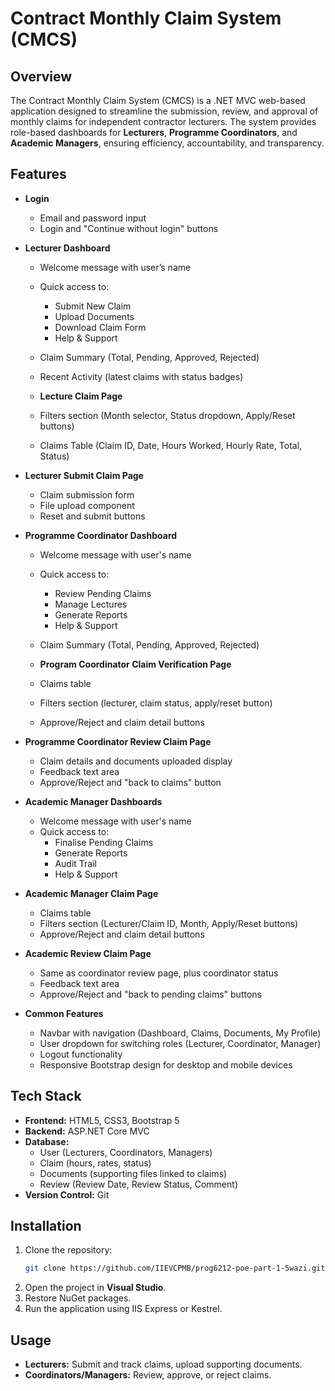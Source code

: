 # Contract Monthly Claim System (CMCS)

## Overview
The Contract Monthly Claim System (CMCS) is a .NET MVC web-based application designed to streamline the submission, review, and approval of monthly claims for independent contractor lecturers. 
The system provides role-based dashboards for **Lecturers**, **Programme Coordinators**, and **Academic Managers**, ensuring efficiency, accountability, and transparency.

## Features
- **Login**
  - Email and password input
  - Login and "Continue without login" buttons
  
- **Lecturer Dashboard**
  - Welcome message with user’s name
  - Quick access to:
    - Submit New Claim
    - Upload Documents
    - Download Claim Form
    - Help & Support
  - Claim Summary (Total, Pending, Approved, Rejected)
  - Recent Activity (latest claims with status badges)

  - **Lecture Claim Page**
  - Filters section (Month selector, Status dropdown, Apply/Reset buttons)
  - Claims Table (Claim ID, Date, Hours Worked, Hourly Rate, Total, Status)

- **Lecturer Submit Claim Page**
  - Claim submission form 
  - File upload component
  - Reset and submit buttons

- **Programme Coordinator Dashboard**
  - Welcome message with user's name
  - Quick access to:
    - Review Pending Claims
    - Manage Lectures
    - Generate Reports
    - Help & Support
  - Claim Summary (Total, Pending, Approved, Rejected)

  - **Program Coordinator Claim Verification Page**
  - Claims table
  - Filters section (lecturer, claim status, apply/reset button)
  - Approve/Reject and claim detail buttons

- **Programme Coordinator Review Claim Page**
  - Claim details and documents uploaded display
  - Feedback text area
  - Approve/Reject and "back to claims" button


- **Academic Manager Dashboards**
  - Welcome message with user's name
  - Quick access to:
    - Finalise Pending Claims
    - Generate Reports
    - Audit Trail
    - Help & Support

- **Academic Manager Claim Page**
  - Claims table
  - Filters section (Lecturer/Claim ID, Month, Apply/Reset buttons)
  - Approve/Reject and claim detail buttons

- **Academic Review Claim Page**
  - Same as coordinator review page, plus coordinator status
  - Feedback text area
  - Approve/Reject and "back to pending claims" buttons

- **Common Features**
  - Navbar with navigation (Dashboard, Claims, Documents, My Profile)
  - User dropdown for switching roles (Lecturer, Coordinator, Manager)
  - Logout functionality
  - Responsive Bootstrap design for desktop and mobile devices

## Tech Stack
- **Frontend:** HTML5, CSS3, Bootstrap 5
- **Backend:** ASP.NET Core MVC
- **Database:**
  - User (Lecturers, Coordinators, Managers)
  - Claim (hours, rates, status)
  - Documents (supporting files linked to claims)
  - Review (Review Date, Review Status, Comment)
- **Version Control:** Git

## Installation
1. Clone the repository:
   ```bash
   git clone https://github.com/IIEVCPMB/prog6212-poe-part-1-5wazi.git
   ```
2. Open the project in **Visual Studio**.
3. Restore NuGet packages.
4. Run the application using IIS Express or Kestrel.

## Usage
- **Lecturers:** Submit and track claims, upload supporting documents.
- **Coordinators/Managers:** Review, approve, or reject claims.


